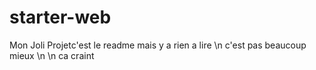 # starter-web
Mon Joli Projetc'est le readme mais y a rien a lire
\n c'est pas beaucoup mieux
\n \n ca craint
